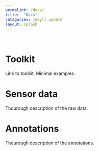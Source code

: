 ```yaml
---
permalink: /docs/
title:  "Docs"
categories: jekyll update
layout: splash
---
```

<br>

# Toolkit
Link to toolkit.
Minimal examples.

# Sensor data
Thourough description of the raw data.

# Annotations
Thourough description of the annotations.